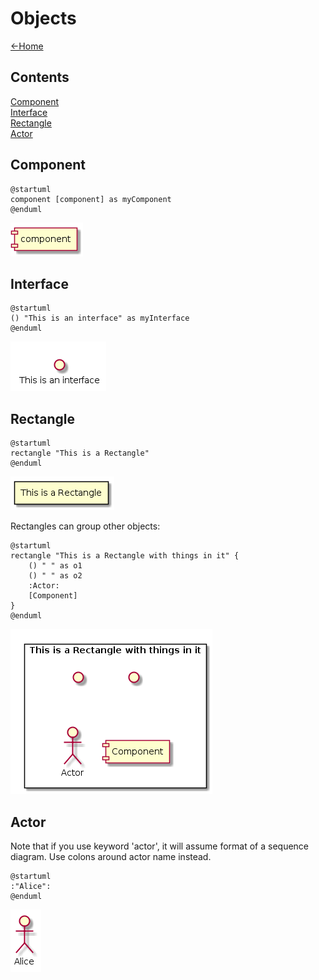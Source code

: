 # Objects

[<-Home](../README.md)

## Contents
[Component](#component)<br>
[Interface](#interface)<br>
[Rectangle](#rectangle)<br>
[Actor](#actor)<br>

<a name="component"/>

## Component

```plantuml
@startuml
component [component] as myComponent
@enduml
```

![Component](component.png)

<a name="interface"/>

## Interface

```plantuml
@startuml
() "This is an interface" as myInterface
@enduml
```

![Interface](interface.png)

<a name="rectangle"/>

## Rectangle

```plantuml
@startuml
rectangle "This is a Rectangle"
@enduml
```

![Rectangle](rectangle.png)

Rectangles can group other objects:

```plantuml
@startuml
rectangle "This is a Rectangle with things in it" {
    () " " as o1
    () " " as o2
    :Actor:
    [Component]
}
@enduml
```
![Rectangle](rectangle2.png)

<a name="actor"/>

## Actor

Note that if you use keyword 'actor', it will assume format of a sequence diagram. Use colons around actor name instead.

```plantuml
@startuml
:"Alice":
@enduml
```

![Actor](actor.png)



